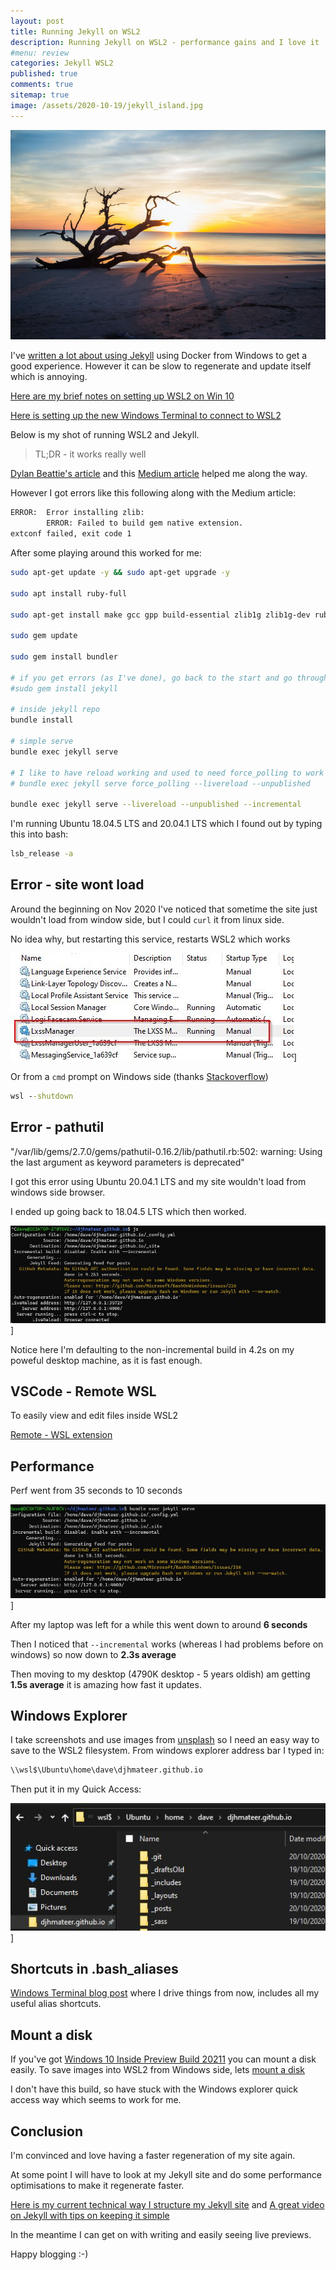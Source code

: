```yaml
---
layout: post
title: Running Jekyll on WSL2 
description: Running Jekyll on WSL2 - performance gains and I love it 
#menu: review
categories: Jekyll WSL2 
published: true 
comments: true     
sitemap: true
image: /assets/2020-10-19/jekyll_island.jpg
---
```


[![alt text](/assets/2020-10-19/jekyll_island.jpg "Jekyll Island by @_zachreiner_")](https://unsplash.com/@_zachreiner_)

I've [written a lot about using Jekyll](/2019/07/28/Jekyll-Github-Pages) using Docker from Windows to get a good experience. However it can be slow to regenerate and update itself which is annoying.

[Here are my brief notes on setting up WSL2 on Win 10](/2020/10/20/WSL2)

[Here is setting up the new Windows Terminal to connect to WSL2](/2020/10/20/windows-terminal)

Below is my shot of running WSL2 and Jekyll. 

> TL;DR - it works really well

[Dylan Beattie's article](https://dylanbeattie.net/2020/05/19/jekyll-on-wsl2.html) and this [Medium article](https://medium.com/@hjgraca/using-wsl2-visual-studio-code-for-jekyll-blogging-on-windows-10-99489deb4650) helped me along the way.

However I got errors like this following along with the Medium article:

```bash
ERROR:  Error installing zlib:
        ERROR: Failed to build gem native extension.
extconf failed, exit code 1
```

After some playing around this worked for me:

```bash
sudo apt-get update -y && sudo apt-get upgrade -y

sudo apt install ruby-full

sudo apt-get install make gcc gpp build-essential zlib1g zlib1g-dev ruby-dev dh-autoreconf

sudo gem update

sudo gem install bundler

# if you get errors (as I've done), go back to the start and go through these commands again
#sudo gem install jekyll

# inside jekyll repo
bundle install

# simple serve
bundle exec jekyll serve

# I like to have reload working and used to need force_polling to work on windows filesystem
# bundle exec jekyll serve force_polling --livereload --unpublished

bundle exec jekyll serve --livereload --unpublished --incremental
```

I'm running Ubuntu 18.04.5 LTS and 20.04.1 LTS which I found out by typing this into bash:

```bash
lsb_release -a
```

## Error - site wont load

Around the beginning on Nov 2020 I've noticed that sometime the site just wouldn't load from window side, but I could `curl` it from linux side.

No idea why, but restarting this service, restarts WSL2 which works

![alt text](/assets/2020-10-19/service.jpg "Restarting the service")]

Or from a `cmd` prompt on Windows side (thanks [Stackoverflow](https://superuser.com/questions/1126721/rebooting-ubuntu-on-windows-without-rebooting-windows))

```cmd
wsl --shutdown
```

## Error - pathutil

"/var/lib/gems/2.7.0/gems/pathutil-0.16.2/lib/pathutil.rb:502: warning: Using the last argument as keyword parameters is deprecated"

I got this error using Ubuntu 20.04.1 LTS and my site wouldn't load from windows side browser.

I ended up going back to 18.04.5 LTS which then worked. 

![alt text](/assets/2020-10-19/term8.jpg "Worked on new Ubuntu-18.04")]

Notice here I'm defaulting to the non-incremental build in 4.2s on my poweful desktop machine, as it is fast enough.

## VSCode - Remote WSL

To easily view and edit files inside WSL2

[Remote - WSL extension](https://marketplace.visualstudio.com/items?itemName=ms-vscode-remote.remote-wsl)

## Performance

Perf went from 35 seconds to 10 seconds 

![alt text](/assets/2020-10-19/perf.jpg "Performance is still quite slow for me")]

After my laptop was left for a while this went down to around **6 seconds**

Then I noticed that `--incremental` works (whereas I had problems before on windows) so now down to **2.3s average**

Then moving to my desktop (4790K desktop - 5 years oldish) am getting **1.5s average** it is amazing how fast it updates.

## Windows Explorer 

I take screenshots and use images from [unsplash](https://unsplash.com) so I need an easy way to save to the WSL2 filesystem. From windows explorer address bar I typed in:

```cmd
\\wsl$\Ubuntu\home\dave\djhmateer.github.io
```

Then put it in my Quick Access:

![alt text](/assets/2020-10-19/quick.jpg "Quick access")]

## Shortcuts in .bash_aliases

[Windows Terminal blog post](/2020/10/20/windows-terminal) where I drive things from now, includes all my useful alias shortcuts.


## Mount a disk

If you've got [Windows 10 Inside Preview Build 20211](https://blogs.windows.com/windows-insider/2020/09/10/announcing-windows-10-insider-preview-build-20211/) you can mount a disk easily. To save images into WSL2 from Windows side, lets [mount a disk](https://devblogs.microsoft.com/commandline/access-linux-filesystems-in-windows-and-wsl-2/)

I don't have this build, so have stuck with the Windows explorer quick access way which seems to work for me.


## Conclusion

I'm convinced and love having a faster regeneration of my site again.

At some point I will have to look at my Jekyll site and do some performance optimisations to make it regenerate faster.

[Here is my current technical way I structure my Jekyll site](/2019/07/28/Jekyll-Github-Pages) and [A great video on Jekyll with tips on keeping it simple](https://www.youtube.com/watch?v=No7dtPtbtcE)

In the meantime I can get on with writing and easily seeing live previews.

Happy blogging :-)